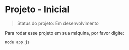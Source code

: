 # Projeto - Inicial 

> Status do projeto: Em desenvolvimento 

Para rodar esse projeto em sua máquina, por favor digite: 

```
node app.js

```
